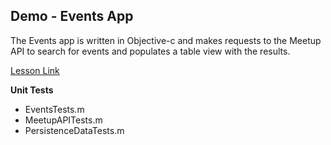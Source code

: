 ## Demo - Events App 

The Events app is written in Objective-c and makes requests to the Meetup API to search for events and populates a table view with the results.

[Lesson Link](https://github.com/C4Q/AC-iOS/blob/master/lessons/unit9/NSURLSession-Making-API-Requests.md)

**Unit Tests**  
* EventsTests.m
* MeetupAPITests.m
* PersistenceDataTests.m
